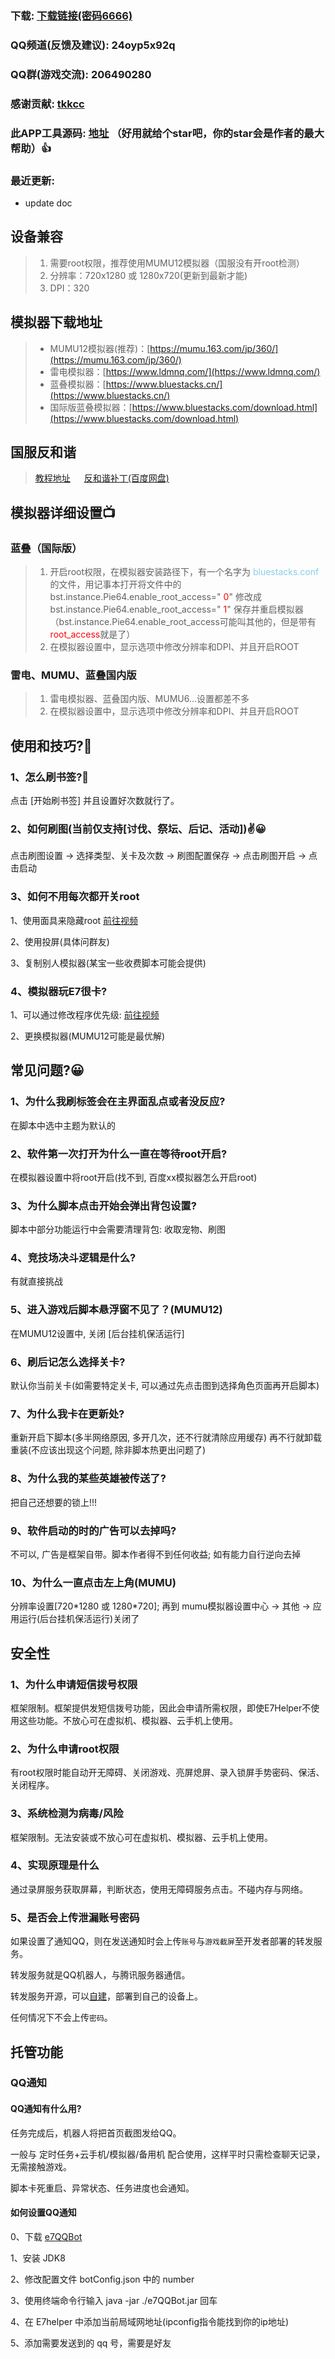 ### 下载: [下载链接(密码6666)](https://wwos.lanzouj.com/ijA8I1akj9ni)

### QQ频道(反馈及建议): 24oyp5x92q

### QQ群(游戏交流): 206490280 

### 感谢贡献: [tkkcc](https://github.com/tkkcc)

### 此APP工具源码: [地址](https://github.com/boluokk/e7Helper) （好用就给个star吧，你的star会是作者的最大帮助）👍

### 最近更新: 
- update doc

## 设备兼容

> 1. 需要root权限，推荐使用MUMU12模拟器（国服没有开root检测）
> 2. 分辨率：720x1280 或 1280x720(更新到最新才能)
> 3. DPI：320

## 模拟器下载地址

> - MUMU12模拟器(推荐)：[https://mumu.163.com/jp/360/](https://mumu.163.com/jp/360/)
> - 雷电模拟器：[https://www.ldmnq.com/](https://www.ldmnq.com/)
> - 蓝叠模拟器：[https://www.bluestacks.cn/](https://www.bluestacks.cn/)
> - 国际版蓝叠模拟器：[https://www.bluestacks.com/download.html](https://www.bluestacks.com/download.html)

## 国服反和谐
> [教程地址](https://g.nga.cn/read.php?tid=37578061&rand=971) 　 
> [反和谐补丁(百度网盘)](https://pan.baidu.com/s/14kMrOB8fa5jP06HpKwmb1Q?pwd=dfnt#list/path=%2F) 　


## 模拟器详细设置📺

### 蓝叠（国际版）

> 1. 开启root权限，在模拟器安装路径下，有一个名字为   <font color="skyblue">bluestacks.conf</font> 的文件，用记事本打开将文件中的 bst.instance.Pie64.enable_root_access=" <font color="red">0</font>"  修改成  bst.instance.Pie64.enable_root_access=" <font color="red">1</font>" 保存并重启模拟器（bst.instance.Pie64.enable_root_access可能叫其他的，但是带有<font color='red'>root_access</font>就是了）
> 2. 在模拟器设置中，显示选项中修改分辨率和DPI、并且开启ROOT

### 雷电、MUMU、蓝叠国内版

> 1. 雷电模拟器、蓝叠国内版、MUMU6...设置都差不多
> 2. 在模拟器设置中，显示选项中修改分辨率和DPI、并且开启ROOT

## 使用和技巧?🦊

### 1、怎么刷书签?🍃
 
点击 [开始刷书签] 并且设置好次数就行了。

### 2、如何刷图(当前仅支持[讨伐、祭坛、后记、活动])✌️😀

点击刷图设置 -> 选择类型、关卡及次数 -> 刷图配置保存 -> 点击刷图开启 -> 点击启动

### 3、如何不用每次都开关root 

1、使用面具来隐藏root [前往视频](https://www.bilibili.com/video/BV1hX4y1m7YX/?spm_id_from=333.337.search-card.all.click&vd_source=0a11f3e57dadf1233d83ab558c971e40)</br>

2、使用投屏(具体问群友)
   
3、复制别人模拟器(某宝一些收费脚本可能会提供)

### 4、模拟器玩E7很卡?

1、可以通过修改程序优先级: [前往视频](https://www.ldmnq.com/forum/45337.html)</br>

2、更换模拟器(MUMU12可能是最优解)


## 常见问题?😀

### 1、为什么我刷标签会在主界面乱点或者没反应?

在脚本中选中主题为默认的

### 2、软件第一次打开为什么一直在等待root开启?

在模拟器设置中将root开启(找不到, 百度xx模拟器怎么开启root)

### 3、为什么脚本点击开始会弹出背包设置?

脚本中部分功能运行中会需要清理背包: 收取宠物、刷图

### 4、竞技场决斗逻辑是什么?
 
有就直接挑战

### 5、进入游戏后脚本悬浮窗不见了？(MUMU12)

在MUMU12设置中, 关闭 [后台挂机保活运行]

### 6、刷后记怎么选择关卡?

默认你当前关卡(如需要特定关卡, 可以通过先点击图到选择角色页面再开启脚本)

### 7、为什么我卡在更新处?

重新开启下脚本(多半网络原因, 多开几次，还不行就清除应用缓存)
再不行就卸载重装(不应该出现这个问题, 除非脚本热更出问题了)

### 8、为什么我的某些英雄被传送了?

把自己还想要的锁上!!!

### 9、软件启动的时的广告可以去掉吗?

不可以, 广告是框架自带。脚本作者得不到任何收益; 如有能力自行逆向去掉

### 10、为什么一直点击左上角(MUMU)

分辨率设置[720\*1280 或 1280\*720]; 再到 mumu模拟器设置中心 -> 其他 -> 应用运行(后台挂机保活运行)关闭了

## 安全性

### 1、为什么申请短信拨号权限

框架限制。框架提供发短信拨号功能，因此会申请所需权限，即使E7Helper不使用这些功能。不放心可在虚拟机、模拟器、云手机上使用。

### 2、为什么申请root权限

有root权限时能自动开无障碍、关闭游戏、亮屏熄屏、录入锁屏手势密码、保活、关闭程序。

### 3、系统检测为病毒/风险

框架限制。无法安装或不放心可在虚拟机、模拟器、云手机上使用。

### 4、实现原理是什么

通过录屏服务获取屏幕，判断状态，使用无障碍服务点击。不碰内存与网络。

### 5、是否会上传泄漏账号密码

如果设置了通知QQ，则在发送通知时会上传`账号`与`游戏截屏`至开发者部署的转发服务。

转发服务就是QQ机器人，与腾讯服务器通信。

转发服务开源，可以[自建](#如何设置QQ通知)，部署到自己的设备上。

任何情况下不会上传`密码`。

## 托管功能

### QQ通知

#### QQ通知有什么用?

任务完成后，机器人将把首页截图发给QQ。

一般与 定时任务+云手机/模拟器/备用机 配合使用，这样平时只需检查聊天记录，无需接触游戏。

脚本卡死重启、异常状态、任务进度也会通知。

#### 如何设置QQ通知

0、下载 [e7QQBot](https://github.com/boluokk/e7QQBot/releases/tag/release)

1、安装 JDK8

2、修改配置文件 botConfig.json 中的 number

3、使用终端命令行输入 java -jar ./e7QQBot.jar 回车

4、在 E7helper 中添加当前局域网地址(ipconfig指令能找到你的ip地址)

5、添加需要发送到的 qq 号，需要是好友